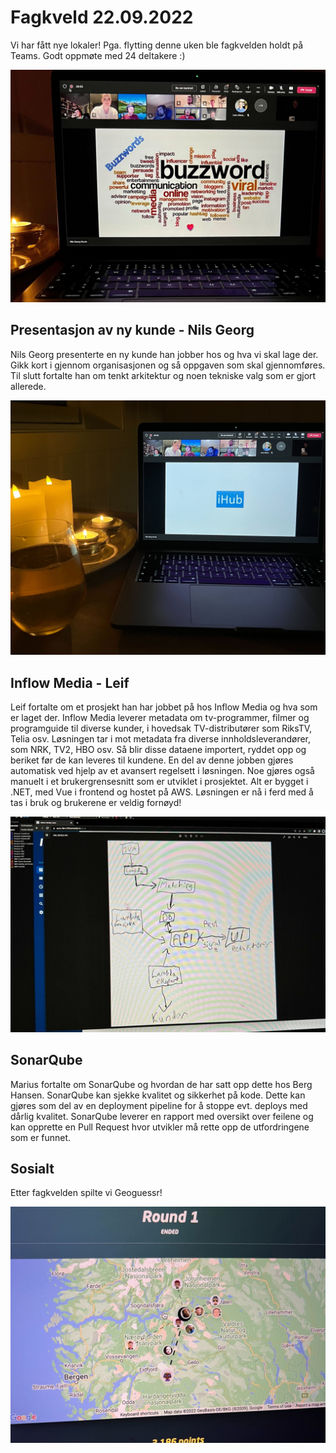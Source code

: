 # Fagkveld 22.09.2022

Vi har fått nye lokaler! Pga. flytting denne uken ble fagkvelden holdt på Teams. Godt oppmøte med 24 deltakere :)

![Digital fagkveld](https://github.com/novanet/fagkvelder/blob/master/docs/20220922/content/buzzword.jpg)

## Presentasjon av ny kunde - Nils Georg

Nils Georg presenterte en ny kunde han jobber hos og hva vi skal lage der. Gikk kort i gjennom organisasjonen og så oppgaven som skal gjennomføres. Til slutt fortalte han om tenkt arkitektur og noen tekniske valg som er gjort allerede.

![iHub](https://github.com/novanet/fagkvelder/blob/master/docs/20220922/content/ihub.jpg)

## Inflow Media - Leif

Leif fortalte om et prosjekt han har jobbet på hos Inflow Media og hva som er laget der. Inflow Media leverer metadata om tv-programmer, filmer og programguide til diverse kunder, i hovedsak TV-distributører som RiksTV, Telia osv. Løsningen tar i mot metadata fra diverse innholdsleverandører, som NRK, TV2, HBO osv. Så blir disse dataene importert, ryddet opp og beriket før de kan leveres til kundene. En del av denne jobben gjøres automatisk ved hjelp av et avansert regelsett i løsningen. Noe gjøres også manuelt i et brukergrensesnitt som er utviklet i prosjektet. Alt er bygget i .NET, med Vue i frontend og hostet på AWS. Løsningen er nå i ferd med å tas i bruk og brukerene er veldig fornøyd!

![iHub](https://github.com/novanet/fagkvelder/blob/master/docs/20220922/content/inflow.jpg)

## SonarQube

Marius fortalte om SonarQube og hvordan de har satt opp dette hos Berg Hansen. SonarQube kan sjekke kvalitet og sikkerhet på kode. Dette kan gjøres som del av en deployment pipeline for å stoppe evt. deploys med dårlig kvalitet. SonarQube leverer en rapport med oversikt over feilene og kan opprette en Pull Request hvor utvikler må rette opp de utfordringene som er funnet.

## Sosialt

Etter fagkvelden spilte vi Geoguessr!

![Sosialt](https://github.com/novanet/fagkvelder/blob/master/docs/20220922/content/social.jpg)
